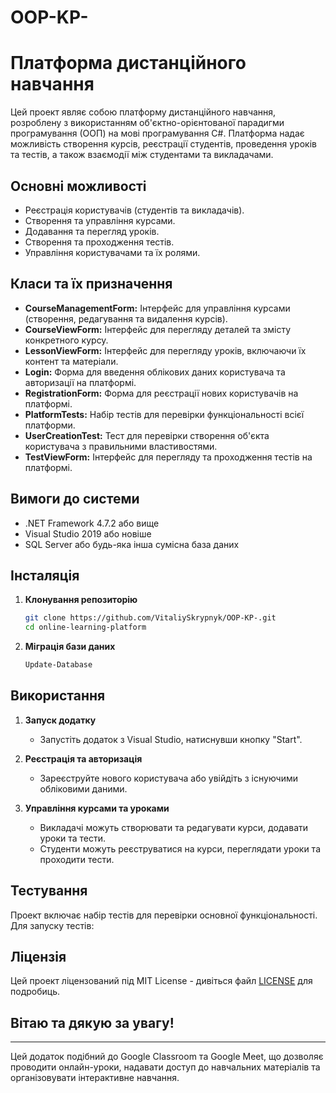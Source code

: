 # OOP-KP-
# Платформа дистанційного навчання

Цей проект являє собою платформу дистанційного навчання, розроблену з використанням об'єктно-орієнтованої парадигми програмування (ООП) на мові програмування C#. Платформа надає можливість створення курсів, реєстрації студентів, проведення уроків та тестів, а також взаємодії між студентами та викладачами.

## Основні можливості

- Реєстрація користувачів (студентів та викладачів).
- Створення та управління курсами.
- Додавання та перегляд уроків.
- Створення та проходження тестів.
- Управління користувачами та їх ролями.

## Класи та їх призначення

- **CourseManagementForm:** Інтерфейс для управління курсами (створення, редагування та видалення курсів).
- **CourseViewForm:** Інтерфейс для перегляду деталей та змісту конкретного курсу.
- **LessonViewForm:** Інтерфейс для перегляду уроків, включаючи їх контент та матеріали.
- **Login:** Форма для введення облікових даних користувача та авторизації на платформі.
- **RegistrationForm:** Форма для реєстрації нових користувачів на платформі.
- **PlatformTests:** Набір тестів для перевірки функціональності всієї платформи.
- **UserCreationTest:** Тест для перевірки створення об'єкта користувача з правильними властивостями.
- **TestViewForm:** Інтерфейс для перегляду та проходження тестів на платформі.

## Вимоги до системи

- .NET Framework 4.7.2 або вище
- Visual Studio 2019 або новіше
- SQL Server або будь-яка інша сумісна база даних

## Інсталяція

1. **Клонування репозиторію**
    ```bash
    git clone https://github.com/VitaliySkrypnyk/OOP-KP-.git
    cd online-learning-platform
    ```





2. **Міграція бази даних**
    
      ```powershell
      Update-Database
      ```

## Використання

1. **Запуск додатку**
    - Запустіть додаток з Visual Studio, натиснувши кнопку "Start".

2. **Реєстрація та авторизація**
    - Зареєструйте нового користувача або увійдіть з існуючими обліковими даними.

3. **Управління курсами та уроками**
    - Викладачі можуть створювати та редагувати курси, додавати уроки та тести.
    - Студенти можуть реєструватися на курси, переглядати уроки та проходити тести.

## Тестування

Проект включає набір тестів для перевірки основної функціональності. Для запуску тестів:




## Ліцензія

Цей проект ліцензований під MIT License - дивіться файл [LICENSE](LICENSE) для подробиць.

## Вітаю та дякую за увагу!

---

Цей додаток подібний до Google Classroom та Google Meet, що дозволяє проводити онлайн-уроки, надавати доступ до навчальних матеріалів та організовувати інтерактивне навчання.
